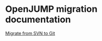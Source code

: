 OpenJUMP migration documentation
================================

[Migrate from SVN to Git](MIGRATION.md)
